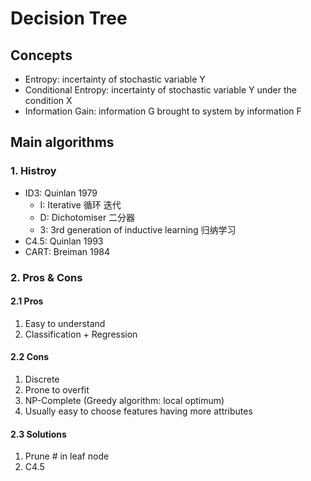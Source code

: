 # Decision Tree

## Concepts

* Entropy: incertainty of stochastic variable Y
* Conditional Entropy: incertainty of stochastic variable Y under the condition X
* Information Gain: information G brought to system by information F

## Main algorithms

### 1. Histroy

* ID3: Quinlan 1979
  * I: Iterative 循环 迭代
  * D: Dichotomiser 二分器
  * 3: 3rd generation of inductive learning 归纳学习
* C4.5: Quinlan 1993
* CART: Breiman 1984

### 2. Pros & Cons

#### 2.1 Pros

1. Easy to understand
2. Classification + Regression

#### 2.2 Cons

1. Discrete
2. Prone to overfit
3. NP-Complete (Greedy algorithm: local optimum)
4. Usually easy to choose features having more attributes

#### 2.3 Solutions

1. Prune # in leaf node
2. C4.5